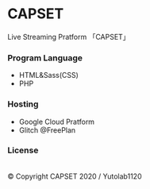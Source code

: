 # CAPSET
Live Streaming Pratform 「CAPSET」

<h3>Program Language</h3>
<ul>
<li>HTML&Sass(CSS)</li>
<li>PHP</li>
</ul>

<h3>Hosting</h3>
<ul>
  <li>Google Cloud Pratform</li>
  <li>Glitch @FreePlan</li>
</ul>

<h3>License</h3><br>
©︎ Copyright CAPSET 2020 / Yutolab1120

